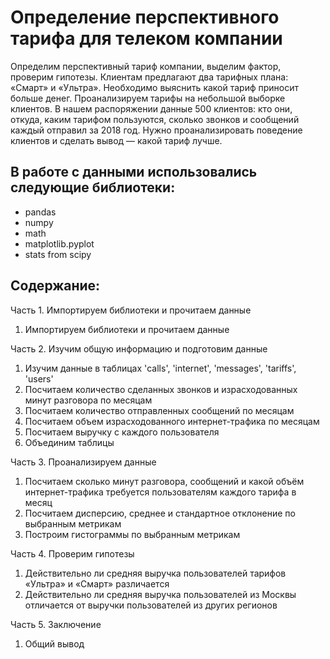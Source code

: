 # Определение перспективного тарифа для телеком компании

Определим перспективный тариф компании, выделим фактор, проверим гипотезы. Клиентам предлагают два тарифных плана: «Смарт» и «Ультра».
Необходимо выяснить какой тариф приносит больше денег. Проанализируем тарифы на небольшой выборке клиентов.
В нашем распоряжении данные 500 клиентов: кто они, откуда, каким тарифом пользуются, сколько звонков и сообщений каждый отправил за 2018 год.
Нужно проанализировать поведение клиентов и сделать вывод — какой тариф лучше.

## В работе с данными использовались следующие библиотеки:
- pandas
- numpy
- math
- matplotlib.pyplot
- stats from scipy

## Содержание:
Часть 1. Импортируем библиотеки и прочитаем данные
1. Импортируем библиотеки и прочитаем данные

Часть 2. Изучим общую информацию и подготовим данные
1. Изучим данные в таблицах 'calls', 'internet', 'messages', 'tariffs', 'users'
2. Посчитаем количество сделанных звонков и израсходованных минут разговора по месяцам
3. Посчитаем количество отправленных сообщений по месяцам
4. Посчитаем объем израсходованного интернет-трафика по месяцам
5. Посчитаем выручку с каждого пользователя
6. Объединим таблицы

Часть 3. Проанализируем данные
1. Посчитаем сколько минут разговора, сообщений и какой объём интернет-трафика требуется пользователям каждого тарифа в месяц
2. Посчитаем дисперсию, среднее и стандартное отклонение по выбранным метрикам
3. Построим гистограммы по выбранным метрикам

Часть 4. Проверим гипотезы
1. Действительно ли средняя выручка пользователей тарифов «Ультра» и «Смарт» различается
2. Действительно ли средняя выручка пользователей из Москвы отличается от выручки пользователей из других регионов

Часть 5. Заключение
1. Общий вывод
